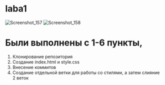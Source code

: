 # laba1
![Screenshot_157](https://github.com/user-attachments/assets/bbe91fcf-cf61-4b41-8118-e06c472a2fa1)
![Screenshot_158](https://github.com/user-attachments/assets/4d2dab03-8f14-498e-b298-f64e5f172a7a)
# Были выполнены с 1-6 пункты, 
1. Клонирование репозитория 
2. Создание index.html и style.css
3. Внесение коммитов 
4. Создание отдельной ветки для работы со стилями, а затем слияние 2 веток 


